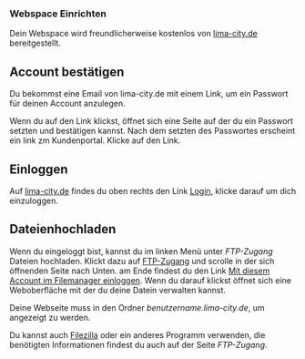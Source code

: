 ### Webspace Einrichten ###

Dein Webspace wird freundlicherweise kostenlos von [lima-city.de](https://lima-city.de) bereitgestellt.

## Account bestätigen ##

Du bekommst eine Email von lima-city.de mit einem Link, um ein Passwort für deinen Account anzulegen.

Wenn du auf den Link klickst, öffnet sich eine Seite auf der du ein Passwort setzten und bestätigen kannst. Nach dem setzten des Passwortes erscheint ein link zm Kundenportal. Klicke auf den Link.

## Einloggen ##

Auf [lima-city.de](https://lima-city.de) findes du oben rechts den Link [Login](https://www.lima-city.de/login), klicke darauf um dich einzuloggen.

## Dateienhochladen ##

Wenn du eingeloggt bist, kannst du im linken Menü unter *FTP-Zugang* Dateien hochladen.
Klickt dazu auf [FTP-Zugang](https://www.lima-city.de/usercp/ftp-accounts) und scrolle in der sich öffnenden Seite nach Unten. am Ende findest du den Link
[Mit diesem Account im Filemanager einloggen](https://filemanager.lima-city.de). Wenn du darauf klickst öffnet sich eine Weboberfläche mit der du deine Datein verwalten kannst.

Deine Webseite muss in den Ordner *benutzername.lima-city.de*, um angezeigt zu werden.

Du kannst auch [Filezilla](https://filezilla-project.org/) oder ein anderes Programm verwenden, die benötigten Informationen findest du auch auf der Seite *FTP-Zugang*.

